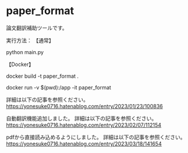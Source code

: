 # paper_format

論文翻訳補助ツールです。

実行方法：
【通常】

python main.py

【Docker】

docker build -t paper_format .

docker run -v $(pwd):/app -it paper_format

詳細は以下の記事を参照ください。
https://yonesuke0716.hatenablog.com/entry/2023/01/23/100836

自動翻訳機能追加しました。
詳細は以下の記事を参照ください。
https://yonesuke0716.hatenablog.com/entry/2023/02/07/112154

pdfから直接読み込めるようにしました。
詳細は以下の記事を参照ください。
https://yonesuke0716.hatenablog.com/entry/2023/03/18/141654